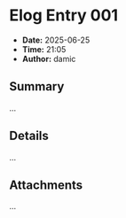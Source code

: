 # Elog Entry 001

- **Date:** 2025-06-25
- **Time:** 21:05
- **Author:** damic

## Summary

...

## Details

...

## Attachments

...
